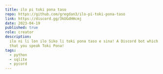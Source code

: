 ```yaml
---
title: ilo pi toki pona taso
repo: https://github.com/gregdan3/ilo-pi-toki-pona-taso
link: https://discord.gg/3kUGdHHcmj
date: 2023-04-19
published: true
role: creator
description:
  ilo ni li lon ilo Siko li toki pona taso e sina! A Discord bot which enforces
  that you speak Toki Pona!
tags:
  - python
  - sqlite
  - pycord
---
```

